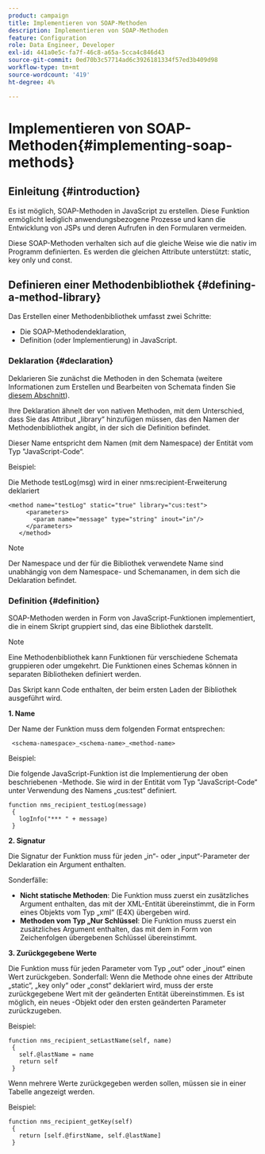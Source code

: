 ```yaml
---
product: campaign
title: Implementieren von SOAP-Methoden
description: Implementieren von SOAP-Methoden
feature: Configuration
role: Data Engineer, Developer
exl-id: 441a0e5c-fa7f-46c8-a65a-5cca4c846d43
source-git-commit: 0ed70b3c57714ad6c3926181334f57ed3b409d98
workflow-type: tm+mt
source-wordcount: '419'
ht-degree: 4%

---
```


# Implementieren von SOAP-Methoden{#implementing-soap-methods}



## Einleitung {#introduction}

Es ist möglich, SOAP-Methoden in JavaScript zu erstellen. Diese Funktion ermöglicht lediglich anwendungsbezogene Prozesse und kann die Entwicklung von JSPs und deren Aufrufen in den Formularen vermeiden.

Diese SOAP-Methoden verhalten sich auf die gleiche Weise wie die nativ im Programm definierten. Es werden die gleichen Attribute unterstützt: static, key only und const.

## Definieren einer Methodenbibliothek {#defining-a-method-library}

Das Erstellen einer Methodenbibliothek umfasst zwei Schritte:

* Die SOAP-Methodendeklaration,
* Definition (oder Implementierung) in JavaScript.

### Deklaration {#declaration}

Deklarieren Sie zunächst die Methoden in den Schemata (weitere Informationen zum Erstellen und Bearbeiten von Schemata finden Sie [ diesem Abschnitt](../../configuration/using/about-schema-edition.md)).

Ihre Deklaration ähnelt der von nativen Methoden, mit dem Unterschied, dass Sie das Attribut „library“ hinzufügen müssen, das den Namen der Methodenbibliothek angibt, in der sich die Definition befindet.

Dieser Name entspricht dem Namen (mit dem Namespace) der Entität vom Typ &quot;JavaScript-Code“.

Beispiel:

Die Methode testLog(msg) wird in einer nms:recipient-Erweiterung deklariert

```
<method name="testLog" static="true" library="cus:test">
     <parameters>
       <param name="message" type="string" inout="in"/>
     </parameters>
   </method>
```

>[!NOTE]
>
>Der Namespace und der für die Bibliothek verwendete Name sind unabhängig von dem Namespace- und Schemanamen, in dem sich die Deklaration befindet.

### Definition {#definition}

SOAP-Methoden werden in Form von JavaScript-Funktionen implementiert, die in einem Skript gruppiert sind, das eine Bibliothek darstellt.

>[!NOTE]
>
>Eine Methodenbibliothek kann Funktionen für verschiedene Schemata gruppieren oder umgekehrt. Die Funktionen eines Schemas können in separaten Bibliotheken definiert werden.

Das Skript kann Code enthalten, der beim ersten Laden der Bibliothek ausgeführt wird.

**1. Name**

Der Name der Funktion muss dem folgenden Format entsprechen:

```
 <schema-namespace>_<schema-name>_<method-name>
```

Beispiel:

Die folgende JavaScript-Funktion ist die Implementierung der oben beschriebenen -Methode. Sie wird in der Entität vom Typ &quot;JavaScript-Code“ unter Verwendung des Namens „cus:test“ definiert.

```
function nms_recipient_testLog(message)
 {
   logInfo("*** " + message)
 }
```

**2. Signatur**

Die Signatur der Funktion muss für jeden „in“- oder „input“-Parameter der Deklaration ein Argument enthalten.

Sonderfälle:

* **Nicht statische Methoden**: Die Funktion muss zuerst ein zusätzliches Argument enthalten, das mit der XML-Entität übereinstimmt, die in Form eines Objekts vom Typ „xml“ (E4X) übergeben wird.
* **Methoden vom Typ „Nur Schlüssel**: Die Funktion muss zuerst ein zusätzliches Argument enthalten, das mit dem in Form von Zeichenfolgen übergebenen Schlüssel übereinstimmt.

**3. Zurückgegebene Werte**

Die Funktion muss für jeden Parameter vom Typ „out“ oder „inout“ einen Wert zurückgeben. Sonderfall: Wenn die Methode ohne eines der Attribute „static“, „key only“ oder „const“ deklariert wird, muss der erste zurückgegebene Wert mit der geänderten Entität übereinstimmen. Es ist möglich, ein neues -Objekt oder den ersten geänderten Parameter zurückzugeben.

Beispiel:

```
function nms_recipient_setLastName(self, name)
 {
   self.@lastName = name
   return self
 }
```

Wenn mehrere Werte zurückgegeben werden sollen, müssen sie in einer Tabelle angezeigt werden.

Beispiel:

```
function nms_recipient_getKey(self)
 {
   return [self.@firstName, self.@lastName]
 }
```
